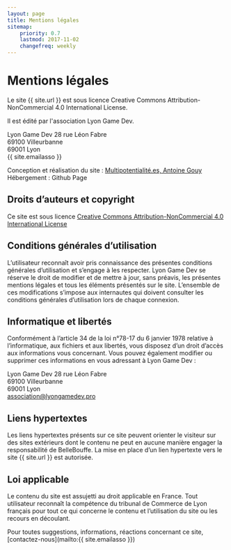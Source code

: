 ```yaml
---
layout: page
title: Mentions légales
sitemap:
    priority: 0.7
    lastmod: 2017-11-02
    changefreq: weekly
---
```


# Mentions légales

Le site {{ site.url }} est sous licence Creative Commons Attribution-NonCommercial 4.0 International License.

Il est édité par l'association Lyon Game Dev.

Lyon Game Dev
28 rue Léon Fabre  
69100 Villeurbanne  
69001 Lyon  
{{ site.emailasso }}

Conception et réalisation du site : [Multipotentialité.es, Antoine Gouy](http://gouy-antoine.com)  
Hébergement : Github Page

## Droits d’auteurs et copyright 
  Ce site est sous licence [Creative Commons Attribution-NonCommercial 4.0 International License](http://creativecommons.org/licenses/by-nc/4.0/)

## Conditions générales d’utilisation
L’utilisateur reconnaît avoir pris connaissance des présentes conditions générales d’utilisation et s’engage à les respecter.
Lyon Game Dev se réserve le droit de modifier et de mettre à jour, sans préavis, les présentes mentions légales et tous les éléments présentés sur le site. L’ensemble de ces modifications s’impose aux internautes qui doivent consulter les conditions générales d’utilisation lors de chaque connexion.

## Informatique et libertés
Conformément à l’article 34 de la loi n°78-17 du 6 janvier 1978 relative à l’informatique, aux fichiers et aux libertés, vous disposez d’un droit d’accès aux informations vous concernant. Vous pouvez également modifier ou supprimer ces informations en vous adressant à Lyon Game Dev :

Lyon Game Dev
28 rue Léon Fabre  
69100 Villeurbanne  
69001 Lyon  
association@lyongamedev.pro

## Liens hypertextes
Les liens hypertextes présents sur ce site peuvent orienter le visiteur sur des sites extérieurs dont le contenu ne peut en aucune manière engager la responsabilité de BelleBouffe. La mise en place d’un lien hypertexte vers le site {{ site.url }} est autorisée.

## Loi applicable
Le contenu du site est assujetti au droit applicable en France. Tout utilisateur reconnaît la compétence du tribunal de Commerce de Lyon français pour tout ce qui concerne le contenu et l’utilisation du site ou les recours en découlant.

Pour toutes suggestions, informations, réactions concernant ce site, [contactez-nous](mailto:{{ site.emailasso }})